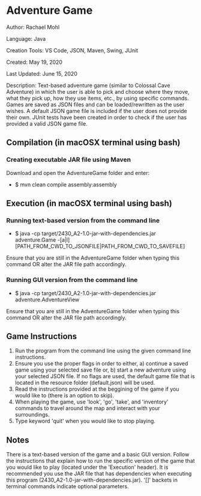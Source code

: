 # Adventure Game

Author: Rachael Mohl

Language: Java

Creation Tools: VS Code, JSON, Maven, Swing, JUnit

Created: May 19, 2020

Last Updated: June 15, 2020

Description: Text-based adventure game (similar to Colossal Cave Adventure) in which the user is able to pick and choose where they move, what they pick up, how they use items, etc., by using specific commands. Games are saved as JSON files and can be loaded/rewritten as the user wishes. A default JSON game file is included if the user does not provide their own. JUnit tests have been created in order to check if the user has provided a valid JSON game file.

## Compilation (in macOSX terminal using bash)

### Creating executable JAR file using Maven 

Download and open the AdventureGame folder and enter:

* $ mvn clean compile assembly:assembly

## Execution (in macOSX terminal using bash)

### Running text-based version from the command line 

* $ java -cp target/2430_A2-1.0-jar-with-dependencies.jar adventure.Game -[a|l] [PATH_FROM_CWD_TO_JSONFILE|PATH_FROM_CWD_TO_SAVEFILE]

Ensure that you are still in the AdventureGame folder when typing this command OR alter the JAR file path accordingly.

### Running GUI version from the command line 

* $ java -cp target/2430_A2-1.0-jar-with-dependencies.jar adventure.AdventureView 

Ensure that you are still in the AdventureGame folder when typing this command OR alter the JAR file path accordingly.

## Game Instructions

1. Run the program from the command line using the given command line instructions.
2. Ensure you use the proper flags in order to either, a) continue a saved game using your selected save file or, b) start a new adventure using your selected JSON file. If no flags are used, the default game file that is located in the resource folder (default.json) will be used.
3. Read the instructions provided at the beggining of the game if you would like to (there is an option to skip).
4. When playing the game, use 'look', 'go', 'take', and 'inventory' commands to travel around the map and interact with your surroundings.
5. Type keyword 'quit' when you would like to stop playing.

## Notes

There is a text-based version of the game and a basic GUI version. Follow the instructions that explain how to run the specific version of the game that you would like to play (located under the 'Execution' header). It is recommended you use the JAR file that has dependencies when executing this program (2430_A2-1.0-jar-with-dependencies.jar). '[]' backets in terminal commands indicate optional parameters.
